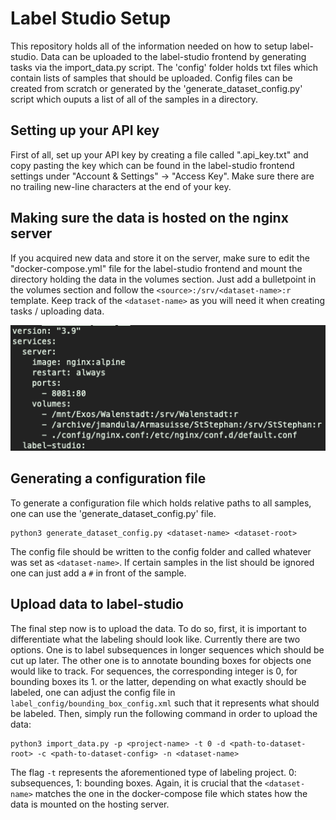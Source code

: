 # Label Studio Setup

This repository holds all of the information needed on how to setup label-studio. Data can be uploaded to the label-studio frontend by generating tasks via the import_data.py script. The 'config' folder holds txt files which contain lists of samples that should be uploaded. Config files can be created from scratch or generated by the 'generate_dataset_config.py' script which ouputs a list of all of the samples in a directory.

## Setting up your API key

First of all, set up your API key by creating a file called ".api_key.txt" and copy pasting the key which can be found in the label-studio frontend settings under "Account & Settings" -> "Access Key". Make sure there are no trailing new-line characters at the end of your key.

## Making sure the data is hosted on the nginx server

If you acquired new data and store it on the server, make sure to edit the "docker-compose.yml" file for the label-studio frontend and mount the directory holding the data in the volumes section. Just add a bulletpoint in the volumes section and follow the <code>\<source>:/srv/\<dataset-name>:r</code> template. Keep track of the <code>\<dataset-name></code> as you will need it when creating tasks / uploading data.

![Docker-compose with volumes mounted.](/media/docker-compose.png "Docker-compose file.")

## Generating a configuration file

To generate a configuration file which holds relative paths to all samples, one can use the 'generate_dataset_config.py' file.

```
python3 generate_dataset_config.py <dataset-name> <dataset-root>
```

The config file should be written to the config folder and called whatever was set as <code>\<dataset-name></code>. If certain samples in the list should be ignored one can just add a <code>#</code> in front of the sample.

## Upload data to label-studio

The final step now is to upload the data. To do so, first, it is important to differentiate what the labeling should look like. Currently there are two options. One is to label subsequences in longer sequences which should be cut up later. The other one is to annotate bounding boxes for objects one would like to track. For sequences, the corresponding integer is 0, for bounding boxes its 1. or the latter, depending on what exactly should be labeled, one can adjust the config file in <code>label_config/bounding_box_config.xml</code> such that it represents what should be labeled. Then, simply run the following command in order to upload the data:

```
python3 import_data.py -p <project-name> -t 0 -d <path-to-dataset-root> -c <path-to-dataset-config> -n <dataset-name>
```

The flag <code>-t</code> represents the aforementioned type of labeling project. 0: subsequences, 1: bounding boxes. Again, it is crucial that the <code>\<dataset-name></code> matches the one in the docker-compose file which states how the data is mounted on the hosting server.
